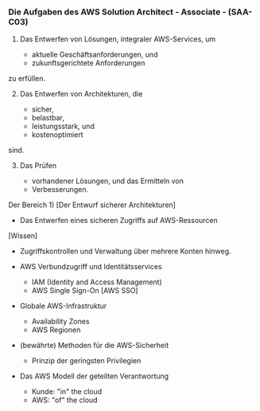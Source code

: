 ### Die Aufgaben des AWS Solution Architect - Associate - (SAA-C03)

1) Das Entwerfen von Lösungen, integraler AWS-Services, um 
	
	- aktuelle Geschäftsanforderungen, und
	- zukunftsgerichtete Anforderungen 

zu erfüllen.

2) Das Entwerfen von Architekturen, die

	- sicher,
	- belastbar,
	- leistungsstark, und
	- kostenoptimiert

sind.

3) Das Prüfen

	- vorhandener Lösungen, und das Ermitteln von
	- Verbesserungen.


Der Bereich 1) [Der Entwurf sicherer Architekturen]

* Das Entwerfen eines sicheren Zugriffs auf AWS-Ressourcen

[Wissen]

+ Zugriffskontrollen und Verwaltung über mehrere Konten hinweg.
+ AWS Verbundzugriff und Identitätsservices

	- IAM (Identity and Access Management)
	- AWS Single Sign-On [AWS SSO]

+ Globale AWS-Infrastruktur

	- Availability Zones
	- AWS Regionen

+ (bewährte) Methoden für die AWS-Sicherheit

	- Prinzip der geringsten Privilegien

+ Das AWS Modell der geteilten Verantwortung

	- Kunde: "in" the cloud
	- AWS:   "of" the cloud

